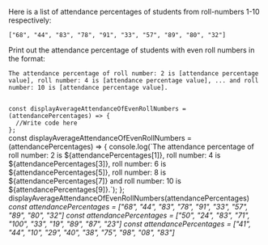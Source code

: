 Here is a list of attendance percentages of students from roll-numbers 1-10 respectively:

`["68", "44", "83", "78", "91", "33", "57", "89", "80", "32"]`

Print out the attendance percentage of students with even roll numbers in the format:

`The attendance percentage of roll number: 2 is [attendance percentage value], roll number: 4 is [attendance percentage value], ... and roll number: 10 is [attendance percentage value].`

<codeblock language="javascript" type="exercise" testMode="multipleInput">
<code>
const displayAverageAttendanceOfEvenRollNumbers = (attendancePercentages) => {
  //Write code here
};
</code>
<solution>
const displayAverageAttendanceOfEvenRollNumbers = (attendancePercentages) => {
  console.log(`The attendance percentage of roll number: 2 is ${attendancePercentages[1]}, roll number: 4 is ${attendancePercentages[3]}, roll number: 6 is ${attendancePercentages[5]}, roll number: 8 is ${attendancePercentages[7]} and roll number: 10 is ${attendancePercentages[9]}.`);
};
</solution>
<testcases>
<caller>
displayAverageAttendanceOfEvenRollNumbers(attendancePercentages)
</caller>
<testcase>
<i>
const attendancePercentages = ["68", "44", "83", "78", "91", "33", "57", "89", "80", "32"]
</i>
</testcase>
<testcase>
<i>
const attendancePercentages = ["50", "24", "83", "71", "100", "33", "19", "89", "87", "23"]
</i>
</testcase>
<testcase>
<i>
const attendancePercentages = ["41", "44", "10", "29", "40", "38", "75", "98", "08", "83"]
</i>
</testcase>
</testcases>
</codeblock>
